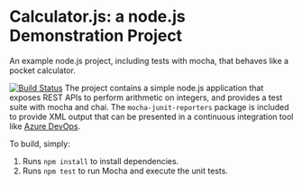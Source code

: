 Calculator.js: a node.js Demonstration Project
==============================================
An example node.js project, including tests with mocha, that behaves like
a pocket calculator.

[![Build Status](https://dev.azure.com/jasonliu0069/Integrating%20External%20Source%20Control%20with%20Azure%20Pipelines/_apis/build/status/liujpnz.calculator?branchName=master)](https://dev.azure.com/jasonliu0069/Integrating%20External%20Source%20Control%20with%20Azure%20Pipelines/_build/latest?definitionId=13&branchName=master)
The project contains a simple node.js application that exposes REST APIs
to perform arithmetic on integers, and provides a test suite with mocha
and chai.  The `mocha-junit-reporters` package is included to provide XML
output that can be presented in a continuous integration tool like
[Azure DevOps](https://azure.com/devops).

To build, simply:

1. Runs `npm install` to install dependencies.
2. Runs `npm test` to run Mocha and execute the unit tests.


